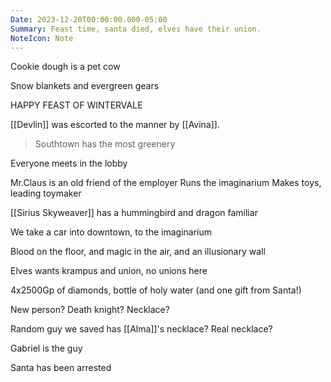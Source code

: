 ```yaml
---
Date: 2023-12-20T00:00:00.000-05:00
Summary: Feast time, santa died, elves have their union.
NoteIcon: Note
---
```

Cookie dough is a pet cow

Snow blankets and evergreen gears

HAPPY FEAST OF WINTERVALE

[[Devlin]] was escorted to the manner by [[Avina]].

> Southtown has the most greenery

Everyone meets in the lobby

Mr.Claus is an old friend of the employer
Runs the imaginarium
Makes toys, leading toymaker

[[Sirius Skyweaver]] has a hummingbird and dragon familiar

We take a car into downtown, to the imaginarium

Blood on the floor, and magic in the air, and an illusionary wall

Elves wants krampus and union, no unions here

4x2500Gp of diamonds, bottle of holy water (and one gift from Santa!)

New person? Death knight? Necklace?

Random guy we saved has [[Alma]]'s necklace? Real necklace?

Gabriel is the guy

Santa has been arrested